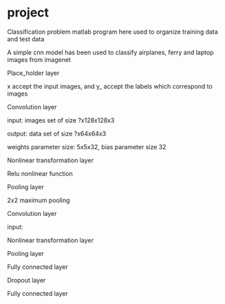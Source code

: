 # project
Classification problem 
matlab program here used to organize training data and test data

A simple cnn model has been used to classify airplanes, ferry and laptop images from imagenet

Place_holder layer

  x accept the input images, and y_ accept the labels which correspond to images

Convolution layer

  input: images set of size ?x128x128x3
  
  output: data set of size ?x64x64x3
  
  weights parameter size: 5x5x32, bias parameter size 32

Nonlinear transformation layer
  
  Relu nonlinear function

Pooling layer
  
  2x2 maximum pooling

Convolution layer
  
  input: 

Nonlinear transformation layer

Pooling layer

Fully connected layer

Dropout layer

Fully connected layer
